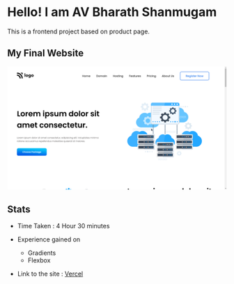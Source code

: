 # Hello! I am AV Bharath Shanmugam

This is a frontend project based on product page. 

## My Final Website

![image](./final.png)

## Stats
- Time Taken : 4 Hour 30 minutes
- Experience gained on
    - Gradients
    - Flexbox

- Link to the site : [Vercel](https://11-hosting-website.vercel.app/)